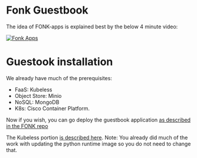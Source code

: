 # Fonk Guestbook

The idea of FONK-apps is explained best by the below 4 minute video:

[![Fonk Apps](http://img.youtube.com/vi/Xz7_CY25Fog/0.jpg)](https://youtu.be/Xz7_CY25Fog)

# Guestook installation

We already have much of the prerequisites:

* FaaS: Kubeless
* Object Store: Minio
* NoSQL: MongoDB
* K8s: Cisco Container Platform. 

Now if you wish, you can go deploy the guestbook application [as described in the FONK repo](https://github.com/fonk-apps/fonk-examples/tree/master/guestbook)

The Kubeless portion [is described here](https://github.com/fonk-apps/fonk-examples/tree/master/guestbook/faas/kubeless/python). Note: You already did much of the work with updating the python runtime image so you do not need to change that. 
